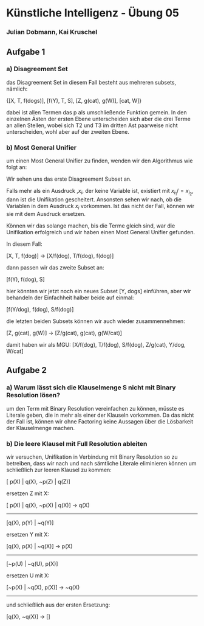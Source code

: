 # Künstliche Intelligenz - Übung 05
### Julian Dobmann, Kai Kruschel

## Aufgabe 1
### a) Disagreement Set

das Disagreement Set in diesem Fall besteht aus mehreren subsets, nämlich:

{[X, T, f(dogs)], [f(Y), T, S], [Z, g(cat), g(W)], [cat, W]}

dabei ist allen Termen das p als umschließende Funktion gemein. In den einzelnen Ästen der ersten Ebene unterscheiden sich aber die drei Terme an allen Stellen, wobei sich T2 und T3 im dritten Ast paarweise nicht unterscheiden, wohl aber auf der zweiten Ebene.

### b) Most General Unifier

um einen Most General Unifier zu finden, wenden wir den Algorithmus wie folgt an:

Wir sehen uns das erste Disagreement Subset an.

Falls mehr als ein Ausdruck ,$x_{i}$, der keine Variable ist, existiert mit $x_{i_{1}} /= x_{i_{2}}$, dann ist die Unifikation gescheitert.
Ansonsten sehen wir nach, ob die Variablen in dem Ausdruck $x_{i}$ vorkommen. Ist das nicht der Fall, können wir sie mit dem Ausdruck ersetzen.

Können wir das solange machen, bis die Terme gleich sind, war die Unifikation erfolgreich und wir haben einen Most General Unifier gefunden.

In diesem Fall:

[X, T, f(dog)] -> [X/f(dog), T/f(dog), f(dog)]

dann passen wir das zweite Subset an:

[f(Y), f(dog), S]

hier könnten wir jetzt noch ein neues Subset [Y, dogs] einführen, aber wir behandeln der Einfachheit halber beide auf einmal:

[f(Y/dog), f(dog), S/f(dog)]

die letzten beiden Subsets können wir auch wieder zusammennehmen:

[Z, g(cat), g(W)] -> [Z/g(cat), g(cat), g(W/cat)]

damit haben wir als MGU: [X/f(dog), T/f(dog), S/f(dog), Z/g(cat), Y/dog, W/cat]

## Aufgabe 2

### a) Warum lässt sich die Klauselmenge S nicht mit Binary Resolution lösen?

um den Term mit Binary Resolution vereinfachen zu können, müsste es Literale geben, die in mehr als einer der Klauseln vorkommen. Da das nicht der Fall ist, können wir ohne Factoring keine Aussagen über die Lösbarkeit der Klauselmenge machen.

### b) Die leere Klausel mit Full Resolution ableiten

wir versuchen, Unifikation in Verbindung mit Binary Resolution so zu betreiben, dass wir nach und nach sämtliche Literale eliminieren können um schließlich zur leeren Klausel zu kommen:

[ p(X) | q(X), ~p(Z) | q(Z)]

ersetzen Z mit X:

[ p(X) | q(X), ~p(X) | q(X)] -> q(X)

-------

[q(X), p(Y) | ~q(Y)]

ersetzen Y mit X:

[q(X), p(X) | ~q(X)] -> p(X)

-------

[~p(U) | ~q(U), p(X)]

ersetzen U mit X:

[~p(X) | ~q(X), p(X)] -> ~q(X)

-------

und schließlich aus der ersten Ersetzung:

[q(X), ~q(X)] -> []

